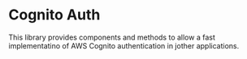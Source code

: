 # Cognito Auth

This library provides components and methods to allow a fast implementatino of AWS Cognito authentication in jother applications.